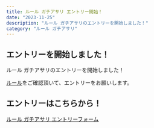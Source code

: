 ```yaml
---
title: ルール ガチアサリ エントリー開始！
date: "2023-11-25"
description: "ルール ガチアサリのエントリーを開始しました！"
category: "ルール ガチアサリ"
---
```


## エントリーを開始しました！

ルール ガチアサリのエントリーを開始しました！

[ルール](./rule.html)をご確認頂いて、エントリーをお願いします。


## エントリーはこちらから！

[ルール ガチアサリ エントリーフォーム](https://forms.gle/UBdUhGFayJnSX9pV7)
